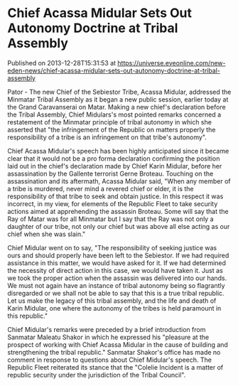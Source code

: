 # Chief Acassa Midular Sets Out Autonomy Doctrine at Tribal Assembly
Published on 2013-12-28T15:31:53 at https://universe.eveonline.com/new-eden-news/chief-acassa-midular-sets-out-autonomy-doctrine-at-tribal-assembly

Pator - The new Chief of the Sebiestor Tribe, Acassa Midular, addressed the Minmatar Tribal Assembly as it began a new public session, earlier today at the Grand Caravanserai on Matar. Making a new chief's declaration before the Tribal Assembly, Chief Midulars's most pointed remarks concerned a restatement of the Minmatar principle of tribal autonomy in which she asserted that "the infringement of the Republic on matters properly the responsibility of a tribe is an infringement on that tribe's autonomy".

Chief Acassa Midular's speech has been highly anticipated since it became clear that it would not be a pro forma declaration confirming the position laid out in the chief's declaration made by Chief Karin Midular, before her assassination by the Gallente terrorist Gerne Broteau. Touching on the assassination and its aftermath, Acassa Midular said, "When any member of a tribe is murdered, never mind a revered chief or elder, it is the responsibility of that tribe to seek and obtain justice. In this respect it was incorrect, in my view, for elements of the Republic Fleet to take security actions aimed at apprehending the assassin Broteau. Some will say that the Ray of Matar was for all Minmatar but I say that the Ray was not only a daughter of our tribe, not only our chief but was above all else acting as our chief when she was slain."

Chief Midular went on to say, "The responsibility of seeking justice was ours and should properly have been left to the Sebiestor. If we had required assistance in this matter, we would have asked for it. If we had determined the necessity of direct action in this case, we would have taken it. Just as we took the proper action when the assassin was delivered into our hands. We must not again have an instance of tribal autonomy being so flagrantly disregarded or we shall not be able to say that this is a true tribal republic. Let us make the legacy of this tribal assembly, and the life and death of Karin Midular, one where the autonomy of the tribes is held paramount in this republic."

Chief Midular's remarks were preceded by a brief introduction from Sanmatar Maleatu Shakor in which he expressed his "pleasure at the prospect of working with Chief Acassa Midular in the cause of building and strengthening the tribal republic." Sanmatar Shakor's office has made no comment in response to questions about Chief Midular's speech. The Republic Fleet reiterated its stance that the "Colelie Incident is a matter of republic security under the jurisdiction of the Tribal Council".
